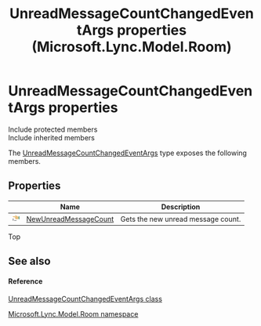 ﻿---
title: UnreadMessageCountChangedEventArgs properties (Microsoft.Lync.Model.Room)
TOCTitle: UnreadMessageCountChangedEventArgs properties
ms:assetid: Properties.T:Microsoft.Lync.Model.Room.UnreadMessageCountChangedEventArgs_DI_3_UC_OCS14MrefLyncWPF
ms:mtpsurl: https://msdn.microsoft.com/en-us/library/microsoft.lync.model.room.unreadmessagecountchangedeventargs_di_3_uc_ocs14mreflyncwpf_properties(v=office.15)
ms:contentKeyID: 48600971
ms.date: 07/28/2014
mtps_version: v=office.15
---

# UnreadMessageCountChangedEventArgs properties

Include protected members  
Include inherited members  

The [UnreadMessageCountChangedEventArgs](unreadmessagecountchangedeventargs-class-microsoft-lync-model-room_2.md) type exposes the following members.

## Properties

<table>
<thead>
<tr class="header">
<th> </th>
<th>Name</th>
<th>Description</th>
</tr>
</thead>
<tbody>
<tr class="odd">
<td><img src="images/JJ275421.pubproperty(Office.15).gif" title="Public property" alt="Public property" /></td>
<td><a href="unreadmessagecountchangedeventargs-newunreadmessagecount-property-microsoft-lync-model-room_2.md">NewUnreadMessageCount</a></td>
<td>Gets the new unread message count.</td>
</tr>
</tbody>
</table>


Top

## See also

#### Reference

[UnreadMessageCountChangedEventArgs class](unreadmessagecountchangedeventargs-class-microsoft-lync-model-room_2.md)

[Microsoft.Lync.Model.Room namespace](microsoft-lync-model-room-namespace_2.md)

